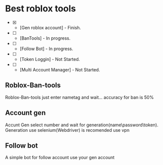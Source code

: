 # Best roblox tools

- [x] - [Gen roblox account] - Finish.
- [ ] - [BanTools] - In progress.
- [ ] - [Follow Bot] - In progress.
- [ ] - [Token Loggin] - Not Started.
- [ ] - [Multi Account Manager] - Not Started.



## Roblox-Ban-tools
Roblox-Ban-tools just enter nametag and wait...
accuracy for ban is 50%




## Account gen
Accunt Gen select number and wait for generation(name\password\token).
Generation use selenium(Webdriver) is recomended use vpn





## Follow bot
A simple bot for follow account use your gen account
